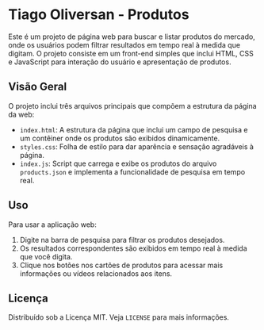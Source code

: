 # Tiago Oliversan - Produtos

Este é um projeto de página web para buscar e listar produtos do mercado, onde os usuários podem filtrar resultados em tempo real à medida que digitam. O projeto consiste em um front-end simples que inclui HTML, CSS e JavaScript para interação do usuário e apresentação de produtos.

## Visão Geral

O projeto inclui três arquivos principais que compõem a estrutura da página da web:

- `index.html`: A estrutura da página que inclui um campo de pesquisa e um contêiner onde os produtos são exibidos dinamicamente.
- `styles.css`: Folha de estilo para dar aparência e sensação agradáveis à página.
- `index.js`: Script que carrega e exibe os produtos do arquivo `products.json` e implementa a funcionalidade de pesquisa em tempo real.

## Uso

Para usar a aplicação web:

1. Digite na barra de pesquisa para filtrar os produtos desejados.
2. Os resultados correspondentes são exibidos em tempo real à medida que você digita.
3. Clique nos botões nos cartões de produtos para acessar mais informações ou vídeos relacionados aos itens.

## Licença

Distribuído sob a Licença MIT. Veja `LICENSE` para mais informações.
